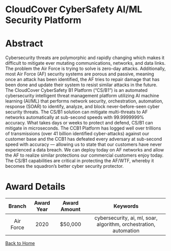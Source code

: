 
CloudCover CyberSafety AI/ML Security Platform
==============================================

# Abstract


Cybersecurity threats are polymorphic and rapidly changing which makes it difficult to mitigate ever mutating communications, networks, and data links. The problem the Air Force is trying to solve is zero-day attacks. Additionally, most Air Force (AF) security systems are porous and passive, meaning once an attack has been identified, the AF tries to repair damage that has been done and update their system to resist similar attacks in the future. The CloudCover CyberSafety B1 Platform (“CS/B1”) is an automated cybersecurity intelligent threat management platform utilizing AI machine learning (AI/ML) that performs network security, orchestration, automation, response (SOAR) to identify, analyze, and block never-before-seen cyber security threats. The CS/B1 solution can mitigate multi-threats to AF networks automatically at sub-second speeds with 99.9999999% accuracy. What takes days or weeks to protect and defend, CS/B1 can mitigate in microseconds. The CCB1 Platform has logged well over trillions of transmissions (over 41 billion identified cyber-attacks) against our customer base and the CCB1 has defeated every adversary at sub-second speed with accuracy — allowing us to state that our customers have never experienced a data breach. We can deploy today on AF networks and allow the AF to realize similar protections our commercial customers enjoy today. The CS/B1 capabilities are critical in protecting the AF/WTF, whereby it becomes the squadron’s better cyber security protector.  

# Award Details

|Branch|Award Year|Award Amount|Keywords|
| :---: | :---: | :---: | :---: |
|Air Force|2020|$50,000|cybersecurity, ai, ml, soar, algorithm, orchestration, automation|
  
  


[Back to Home](https://github.com/chrischow/dod_sbir_awards/Reports/DJ/#1733)
